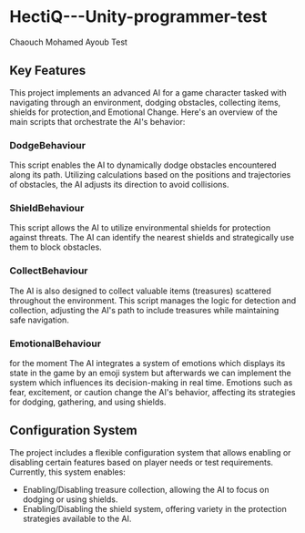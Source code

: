 # HectiQ---Unity-programmer-test
Chaouch Mohamed Ayoub Test 

## Key Features

This project implements an advanced AI for a game character tasked with navigating through an environment, dodging obstacles, collecting items,   shields for protection,and Emotional Change. Here's an overview of the main scripts that orchestrate the AI's behavior:

### DodgeBehaviour

This script enables the AI to dynamically dodge obstacles encountered along its path. Utilizing calculations based on the positions and trajectories of obstacles, the AI adjusts its direction to avoid collisions.

### ShieldBehaviour

This script allows the AI to utilize environmental shields for protection against threats. The AI can identify the nearest shields and strategically use them to block obstacles.

### CollectBehaviour

The AI is also designed to collect valuable items (treasures) scattered throughout the environment. This script manages the logic for detection and collection, adjusting the AI's path to include treasures while maintaining safe navigation.


### EmotionalBehaviour

for the moment The AI integrates a system of emotions which displays its state in the game by an emoji system but afterwards we can implement the system which influences its decision-making in real time. Emotions such as fear, excitement, or caution change the AI's behavior, affecting its strategies for dodging, gathering, and using shields.
## Configuration System

The project includes a flexible configuration system that allows enabling or disabling certain features based on player needs or test requirements. Currently, this system enables:

- Enabling/Disabling treasure collection, allowing the AI to focus on dodging or using shields.
- Enabling/Disabling the shield system, offering variety in the protection strategies available to the AI.
